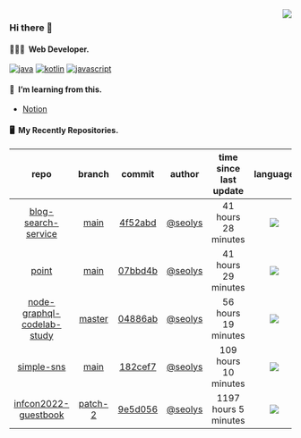 <img align="right" src="https://github-readme-stats.vercel.app/api?username=seolys&show_icons=true&hide_title=true" />

### Hi there 👋

#### 🧑🏻‍💻&nbsp;&nbsp;Web Developer.


[![java](http://img.shields.io/badge/-java-black?style=flat-square&logo=)](#)
[![kotlin](http://img.shields.io/badge/-kotlin-gray?style=flat-square&logo=)](#)
[![javascript](http://img.shields.io/badge/-javascript-darkgray?style=flat-square&logo=)](#)

<!--
**seolys/seolys** is a ✨ _special_ ✨ repository because its `README.md` (this file) appears on your GitHub profile.

Here are some ideas to get you started:

- 🔭 I’m currently working on ...
- 🌱 I’m currently learning ...
- 👯 I’m looking to collaborate on ...
- 🤔 I’m looking for help with ...
- 💬 Ask me about ...
- 📫 How to reach me: ...
- 😄 Pronouns: ...
- ⚡ Fun fact: ...
-->

#### 🌱&nbsp;&nbsp;I’m learning from this.
- [Notion](https://seolnavy.notion.site/Home-f9b0154d1c6d4b6ba008ef6e4f65e709)
<!--
- [inflearn](https://github.com/seolys/TIL/blob/master/inflearn/inflearn.md)
- [book](https://github.com/seolys/TIL/blob/master/book/book.md)
- [youtube](https://github.com/seolys/TIL/blob/master/youtube/youtube.md)
-->
#### 🖥&nbsp;&nbsp;My Recently Repositories.

| repo | branch | commit | author | time since last update | language |
|:---:|:---:|:---:|:---:|:---:|:---:|
| [blog-search-service](https://github.com/seolnavy-code/blog-search-service) | [main](https://github.com/seolnavy-code/blog-search-service/tree/main) |[4f52abd](https://github.com/seolnavy-code/blog-search-service/commit/4f52abd44050eb3ab66d5c1df8fefe2da0dea749) | [@seolys](https://github.com/seolys) |41 hours 28 minutes | ![](https://img.shields.io/badge/language-Java-default.svg?style=flat-square)|
| [point](https://github.com/seolys/point) | [main](https://github.com/seolys/point/tree/main) |[07bbd4b](https://github.com/seolys/point/commit/07bbd4bce52d4b595ce67ef989be3d0ca5cea9aa) | [@seolys](https://github.com/seolys) |41 hours 29 minutes | ![](https://img.shields.io/badge/language-HTML-default.svg?style=flat-square)|
| [node-graphql-codelab-study](https://github.com/seolys/node-graphql-codelab-study) | [master](https://github.com/seolys/node-graphql-codelab-study/tree/master) |[04886ab](https://github.com/seolys/node-graphql-codelab-study/commit/04886ab9c7bc44e1dee36c391140423ae0c9adb3) | [@seolys](https://github.com/seolys) |56 hours 19 minutes | ![](https://img.shields.io/badge/language-JavaScript-default.svg?style=flat-square)|
| [simple-sns](https://github.com/seolys/simple-sns) | [main](https://github.com/seolys/simple-sns/tree/main) |[182cef7](https://github.com/seolys/simple-sns/commit/182cef778e4d99c94862cfb809a05aa7abeab12c) | [@seolys](https://github.com/seolys) |109 hours 10 minutes | ![](https://img.shields.io/badge/language-JavaScript-default.svg?style=flat-square)|
| [infcon2022-guestbook](https://github.com/seolys/infcon2022-guestbook) | [patch-2](https://github.com/seolys/infcon2022-guestbook/tree/patch-2) |[9e5d056](https://github.com/seolys/infcon2022-guestbook/commit/9e5d05661337a22c87b40b31dbbb6166a0b20bfb) | [@seolys](https://github.com/seolys) |1197 hours 5 minutes | ![](https://img.shields.io/badge/language-SCSS-default.svg?style=flat-square)|


<!--
[![Tech Blog Badge](http://img.shields.io/badge/-Tech%20blog-black?style=flat-square&logo=github&link=https://zzsza.github.io/)](https://zzsza.github.io/) 
[![Linkedin Badge](https://img.shields.io/badge/-LinkedIn-blue?style=flat-square&logo=Linkedin&logoColor=white&link=https://www.linkedin.com/in/seong-yun-byeon-8183a8113/)](https://www.linkedin.com/in/seong-yun-byeon-8183a8113/) 
[![Youtube Badge](https://img.shields.io/badge/Youtube-ff0000?style=flat-square&logo=youtube&link=https://www.youtube.com/c/kyleschool)](https://www.youtube.com/c/kyleschool) 
[![Facebook Badge](https://img.shields.io/badge/-Facebook-1877f2?style=flat-square&logo=facebook&logoColor=white&link=https://www.facebook.com/zzsza)](https://www.facebook.com/zzsza) 
[![Instagram Badge](https://img.shields.io/badge/-Instagram-dd2a7b?style=flat-square&logo=instagram&logoColor=white&link=https://www.instagram.com/data.scientist/)](https://www.instagram.com/data.scientist/) 
[![Gmail Badge](https://img.shields.io/badge/-Gmail-d14836?style=flat-square&logo=Gmail&logoColor=white&link=mailto:snugyun01@gmail.com)](mailto:snugyun01@gmail.com)
-->
